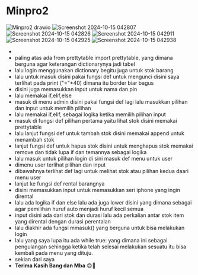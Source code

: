 # Minpro2
![Minpro2 drawio](https://github.com/user-attachments/assets/07fe95ef-84bc-4881-8b93-80c4c7e79777)
![Screenshot 2024-10-15 042807](https://github.com/user-attachments/assets/58d2503a-8fbf-497b-9a24-144b7376200c)
![Screenshot 2024-10-15 042826](https://github.com/user-attachments/assets/9ef9b63a-2435-4a5c-8283-5a25a733a112)
![Screenshot 2024-10-15 042911](https://github.com/user-attachments/assets/b473b543-e47a-4c98-8dd0-fb17f024dc9e)
![Screenshot 2024-10-15 042925](https://github.com/user-attachments/assets/a626cb93-65b6-46aa-9d07-b29db58384cb)
![Screenshot 2024-10-15 042938](https://github.com/user-attachments/assets/7064d86f-a27a-4b41-993c-3439a93d909d)

* 
* paling atas ada from prettytable import prettytable, yang dimana berguna agar keterangan dictionarynya jadi tabel
* lalu login menggunakan dictionary begitu juga untuk stok barang
* lalu untuk masuk disini pakai fungsi def untuk mengunci disini saya terlihat pada print ("="*40) dimana itu border biar bagus
* disini juga memasukkan input untuk nama dan pin
* lalu memakai if,elif,else
* masuk di menu admin disini pakai fungsi def lagi lalu masukkan pilihan dan input untuk memilih pilihan
* lalu memakai if,elif, sebagai logika ketika memilih pilihan input
* masuk di fungsi def pilihan pertama yaitu lihat stok disini memakai prettytable 
* lalu lanjut fungsi def untuk tambah stok disini memakai append untuk menambah stok
* lanjut fungsi def untuk hapus stok disini untuk menghapus stok memakai remove dan tidak lupa if dan temannya sebagai logika
* lalu masuk untuk pilihan login di sini masuk def menu untuk user
* dimenu user terlihat pilihan dan input 
* dibawahnya terlihat def lagi untuk melihat stok atau pilihan kedua daari menu user
* lanjut ke  fungsi def rental barangnya 
* disini memasukkan input untuk memasukkan seri iphone yang ingin dirental
* lalu ada logika if dan else lalu ada juga lower disini yang dimana sebagai agar pemilihan huruf auto menjadi huruf kecil semua
* input disini ada dari stok dan durasi lalu ada perkalian antar stok item yang dirental dengan durasi perentalan
* lalu diakhir ada fungsi mmasuk() yang berguna untuk bisa melakukan login
* lalu yang saya lupa itu ada while true: yang dimana ini sebagai pengulangan sehingga ketika telah selesai melakukan sesuatu itu bisa kembali pada menu yang dituju.
* sekian dari saya
* **Terima Kasih Bang dan Mba**
😊🙇
